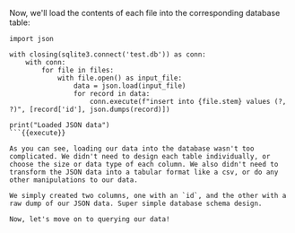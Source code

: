 Now, we'll load the contents of each file into the corresponding database table:

```
import json

with closing(sqlite3.connect('test.db')) as conn:
    with conn:
        for file in files:
            with file.open() as input_file:
                data = json.load(input_file)
                for record in data:
                    conn.execute(f"insert into {file.stem} values (?, ?)", [record['id'], json.dumps(record)])

print("Loaded JSON data")
```{{execute}}

As you can see, loading our data into the database wasn't too complicated. We didn't need to design each table individually, or choose the size or data type of each column. We also didn't need to transform the JSON data into a tabular format like a csv, or do any other manipulations to our data.

We simply created two columns, one with an `id`, and the other with a raw dump of our JSON data. Super simple database schema design.

Now, let's move on to querying our data!